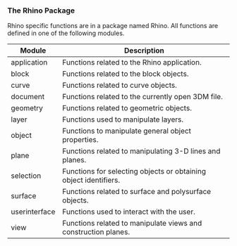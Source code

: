 ### The Rhino Package

Rhino specific functions are in a package named Rhino. All functions are defined in one of the following modules.  
 
| Module | Description |
|--------|-------------|
| application | Functions related to the Rhino application. |
| block | Functions related to the block objects. |
| curve | Functions related to curve objects. |
| document | Functions related to the currently open 3DM file. |
| geometry | Functions related to geometric objects. |
| layer | Functions used to manipulate layers. |
| object | Functions to manipulate general object properties. |
| plane | Functions related to manipulating 3-D lines and planes. |
| selection | Functions for selecting objects or obtaining object identifiers. |
| surface | Functions related to surface and polysurface objects. |
| userinterface | Functions used to interact with the user. |
| view | Functions related to manipulate views and construction planes. |
